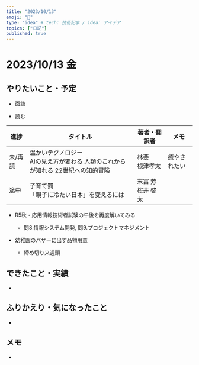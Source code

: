 ```yaml
---
title: "2023/10/13"
emoji: "💭"
type: "idea" # tech: 技術記事 / idea: アイデア
topics: ["日記"]
published: true
---
```


# 2023/10/13 金

## やりたいこと・予定

- 面談

- 読む

| 進捗 | タイトル | 著者・翻訳者 | メモ |
| ---- | ---- | ---- | ---- |
| 未/再読 | 温かいテクノロジー <br>AIの見え方が変わる 人類のこれからが知れる 22世紀への知的冒険 | 林要<br>根津孝太  | 癒やされたい |
| 途中 | 子育て罰 <br>「親子に冷たい日本」を変えるには| 末冨 芳 <br>桜井 啓太  |  |

- R5秋・応用情報技術者試験の午後を再度解いてみる
    - 問8.情報システム開発, 問9.プロジェクトマネジメント

- 幼稚園のバザーに出す品物用意
    - 締め切り来週頭

## できたこと・実績

-

## ふりかえり・気になったこと

-

## メモ

-

